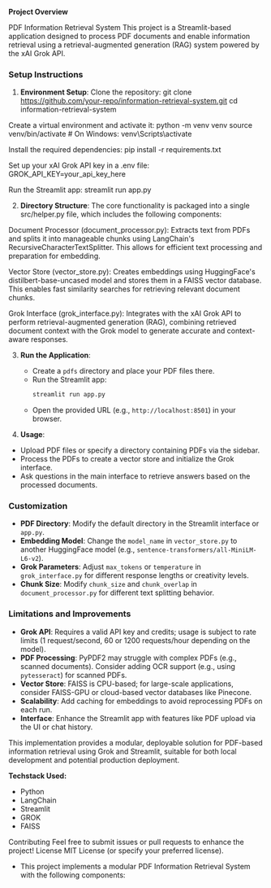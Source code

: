 **Project Overview**

PDF Information Retrieval System
This project is a Streamlit-based application designed to process PDF documents and enable information retrieval using a retrieval-augmented generation (RAG) system powered by the xAI Grok API.


### Setup Instructions
1. **Environment Setup**:
   Clone the repository:
git clone https://github.com/your-repo/information-retrieval-system.git
cd information-retrieval-system


Create a virtual environment and activate it:
python -m venv venv
source venv/bin/activate  # On Windows: venv\Scripts\activate


Install the required dependencies:
pip install -r requirements.txt


Set up your xAI Grok API key in a .env file:
GROK_API_KEY=your_api_key_here


Run the Streamlit app:
streamlit run app.py


2. **Directory Structure**:
 The core functionality is packaged into a single src/helper.py file, which includes the following components:

Document Processor (document_processor.py): Extracts text from PDFs and splits it into manageable chunks using LangChain's RecursiveCharacterTextSplitter. This allows for efficient text processing and preparation for embedding.

Vector Store (vector_store.py): Creates embeddings using HuggingFace's distilbert-base-uncased model and stores them in a FAISS vector database. This enables fast similarity searches for retrieving relevant document chunks.

Grok Interface (grok_interface.py): Integrates with the xAI Grok API to perform retrieval-augmented generation (RAG), combining retrieved document context with the Grok model to generate accurate and context-aware responses.

3. **Run the Application**:
   - Create a `pdfs` directory and place your PDF files there.
   - Run the Streamlit app:
     ```bash
     streamlit run app.py
     ```
   - Open the provided URL (e.g., `http://localhost:8501`) in your browser.

4. **Usage**:
   
- Upload PDF files or specify a directory containing PDFs via the sidebar.
- Process the PDFs to create a vector store and initialize the Grok interface.
- Ask questions in the main interface to retrieve answers based on the processed documents.

 ### Customization
- **PDF Directory**: Modify the default directory in the Streamlit interface or `app.py`.
- **Embedding Model**: Change the `model_name` in `vector_store.py` to another HuggingFace model (e.g., `sentence-transformers/all-MiniLM-L6-v2`).
- **Grok Parameters**: Adjust `max_tokens` or `temperature` in `grok_interface.py` for different response lengths or creativity levels.
- **Chunk Size**: Modify `chunk_size` and `chunk_overlap` in `document_processor.py` for different text splitting behavior.

### Limitations and Improvements
- **Grok API**: Requires a valid API key and credits; usage is subject to rate limits (1 request/second, 60 or 1200 requests/hour depending on the model).[](https://www.merge.dev/blog/grok-api-key)
- **PDF Processing**: PyPDF2 may struggle with complex PDFs (e.g., scanned documents). Consider adding OCR support (e.g., using `pytesseract`) for scanned PDFs.
- **Vector Store**: FAISS is CPU-based; for large-scale applications, consider FAISS-GPU or cloud-based vector databases like Pinecone.
- **Scalability**: Add caching for embeddings to avoid reprocessing PDFs on each run.
- **Interface**: Enhance the Streamlit app with features like PDF upload via the UI or chat history.

This implementation provides a modular, deployable solution for PDF-based information retrieval using Grok and Streamlit, suitable for both local development and potential production deployment.

**Techstack Used:**
- Python
- LangChain
- Streamlit
- GROK
- FAISS

Contributing
Feel free to submit issues or pull requests to enhance the project!
License
MIT License (or specify your preferred license).
 - This project implements a modular PDF Information Retrieval System with the following components:

